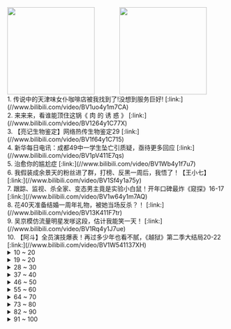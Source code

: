 <div >
<a style="float:left;width:51%;" href = "https://github.com/anuraghazra/github-readme-stats">
   <img  style="height:200px" src = "https://github-readme-stats.vercel.app/api?username=iuuuuuaena&theme=buefy&show_icons=true"/>
</a>
<a  style="float:right;width:49%" href = "https://github.com/anuraghazra/github-readme-stats">
   <img style="height:200px" src="https://github-readme-stats.vercel.app/api/top-langs/?username=anuraghazra&layout=compact"/>
</a>
</div>1. 传说中的天津味女仆咖啡店被我找到了!没想到服务巨好! [:link:](//www.bilibili.com/video/BV1uo4y1m7CA) <br>
2. 来来来，看谁能顶住这锅《 肉 的 诱 惑 》 [:link:](//www.bilibili.com/video/BV1264y1C77X) <br>
3. 【亮记生物鉴定】网络热传生物鉴定29 [:link:](//www.bilibili.com/video/BV1f64y1C715) <br>
4. 新华每日电讯：成都49中一学生坠亡引质疑，亟待更多回应 [:link:](//www.bilibili.com/video/BV1pV411E7qs) <br>
5. 治愈你的尴尬症 [:link:](//www.bilibili.com/video/BV1Wb4y1f7u7) <br>
6. 我假装成余景天的粉丝进了群，打榜、反黑一周后，我悟了！【王小七】 [:link:](//www.bilibili.com/video/BV1Sf4y1a75y) <br>
7. 跟踪、监视、杀全家、变态男主竟是实验小白鼠！开年口碑最炸《窥探》16-17 [:link:](//www.bilibili.com/video/BV1w64y1m7AQ) <br>
8. 花40天准备结婚一周年礼物，被她当场反杀？！ [:link:](//www.bilibili.com/video/BV13K411F7tr) <br>
9. 吴京模仿流量明星发嗲这段，估计我能笑一天！ [:link:](//www.bilibili.com/video/BV1Rq4y1J7ue) <br>
10. 【阿斗】全员演技爆表！再过多少年也看不腻，《越狱》第二季大结局20-22 [:link:](//www.bilibili.com/video/BV1W541137XH) <br>
<details>
<summary>10 ~ 20</summary>
11. 【逸语道破】成都四十九中事件反思 流量汹汹 真相如何与舆情赛跑 [:link:](//www.bilibili.com/video/BV1qU4y1t7B6) <br>
12. 全网爆哭！延乔路的尽头，是繁华大道！9.3高燃民国历史剧《觉醒年代》P11 [:link:](//www.bilibili.com/video/BV1yy4y1p71t) <br>
13. 《原神》优菈角色PV——「深夜酒馆的邂逅」 [:link:](//www.bilibili.com/video/BV17b4y1f7Lt) <br>
14. 985大学《内卷的名义》 [:link:](//www.bilibili.com/video/BV1z64y127bX) <br>
15. 厨师长教你：8种不同的包菜做法，这里总有一款属于你的菜 [:link:](//www.bilibili.com/video/BV1S541137hu) <br>
16. 真的能玩！用硬纸板做出超级马里奥【阅片无数Ⅱ 02】 [:link:](//www.bilibili.com/video/BV1rN411o7c4) <br>
17. 许可馨回国了？改名了？雨过天晴了？No！ [:link:](//www.bilibili.com/video/BV1XK4y1d7Ab) <br>
18. 被美媒骂走狗？郭杰瑞：我不在乎他们的假新闻 [:link:](//www.bilibili.com/video/BV1Ff4y1Y74b) <br>
19. 【warma】我的皮卡丘为什么是这样子的？！ [:link:](//www.bilibili.com/video/BV13h411v7ac) <br>
</details>
<details>
<summary>19 ~ 20</summary>
20. 作为损失最大的UP之一，打断牙也得下架，不妥协 [:link:](//www.bilibili.com/video/BV1Zq4y1J7p4) <br>
21. 成都49中的悲剧过后，我看到了颜色革命的影子 [:link:](//www.bilibili.com/video/BV1Rf4y1a7jC) <br>
22. 靠谱盘点119：谁才是鱼？RNG全胜出线，DFM上演热血少年漫，DK：我跟鱼打起来了 [:link:](//www.bilibili.com/video/BV1kV411E7W6) <br>
23. 华农兄弟：红烧肉不听话，准备把它收拾了，结果一波三折 [:link:](//www.bilibili.com/video/BV13Q4y1o7on) <br>
24. 人类早期灭蚊行动的珍贵影像 [:link:](//www.bilibili.com/video/BV1ff4y1a7nB) <br>
25. 葛大爷在三十年前就给我们上了一课！ [:link:](//www.bilibili.com/video/BV1hA411G7FZ) <br>
26. 戰   回   術   咒 [:link:](//www.bilibili.com/video/BV1wB4y1w7Lm) <br>
27. 我只会心疼哥哥⚡京剧版⚡ [:link:](//www.bilibili.com/video/BV1so4y1m7cn) <br>
28. 【4K】两两面包夹两芝士夹面包 [:link:](//www.bilibili.com/video/BV1yb4y1f7Yy) <br>
</details>
<details>
<summary>28 ~ 30</summary>
29. 技嘉官网台独言论不能忍！必须声讨！ [:link:](//www.bilibili.com/video/BV1V5411u7NG) <br>
30. 珍贵记录！13年前，15名空降兵5000米纵身一跃 [:link:](//www.bilibili.com/video/BV1c54y1L7No) <br>
31. 【4K60FPS】卢冠廷《一生所爱》神级现场！人生一定要看的现场！ [:link:](//www.bilibili.com/video/BV1nV411E7RX) <br>
32. 【全明星】一路向北 [:link:](//www.bilibili.com/video/BV1i64y1C7tC) <br>
33. “我小姨说，这个人能救你的命，跟着他…” [:link:](//www.bilibili.com/video/BV1Ph411v77P) <br>
34. 一口气看完《生化危机》系列剧情！入门生化系列就是这么简单！ [:link:](//www.bilibili.com/video/BV1pq4y177QX) <br>
35. G7商讨如何”控制“中国，竟与八国联军如此相像 [:link:](//www.bilibili.com/video/BV1fh411e7hY) <br>
36. 我得癌症了，我不卷了，祝大家身体健康～ [:link:](//www.bilibili.com/video/BV1SN411o7Hy) <br>
37. 【老番茄】史上最骚魔法师！ [:link:](//www.bilibili.com/video/BV1M64y1m7gA) <br>
</details>
<details>
<summary>37 ~ 40</summary>
38. 袁隆平团队再传喜讯！新型超级杂交水稻亩产2005.66斤，能多养活数亿人 [:link:](//www.bilibili.com/video/BV1D64y1C7KF) <br>
39. 一个中国底线不容触碰，商单不做了，技嘉道歉！ [:link:](//www.bilibili.com/video/BV1k64y1C7W5) <br>
40. “有一种捧杀，叫白衣天使” [:link:](//www.bilibili.com/video/BV1Zh411e7sg) <br>
41. 这个操作你给打多少分？ [:link:](//www.bilibili.com/video/BV1nb4y1f7A2) <br>
42. 阴阳合同！空壳公司！娱乐圈是如何沦为不法收入的最好合作伙伴的？ [:link:](//www.bilibili.com/video/BV1M64y1m7tN) <br>
43. 鲨鱼被捕后当场干饭 [:link:](//www.bilibili.com/video/BV1if4y1a7UH) <br>
44. 余景天粉丝：“他们只是失去了生命，我哥哥失去的可是出道机会”？？ [:link:](//www.bilibili.com/video/BV1MU4y1t7mD) <br>
45. 【潘嘎·打疫苗 】2022年春晚小品 [:link:](//www.bilibili.com/video/BV1Cy4y1p7NU) <br>
46. 极度羞耻！变身肌肉男给美少女当街庆生！她的反应竟然是....？ [:link:](//www.bilibili.com/video/BV1bq4y177ig) <br>
</details>
<details>
<summary>46 ~ 50</summary>
47. 螺蛳粉里竟没有螺蛳肉，小伙怒炒5斤螺蛳一次性吃到够，真解馋 [:link:](//www.bilibili.com/video/BV1Fh411v76A) <br>
48. 蟹坚强终章 [:link:](//www.bilibili.com/video/BV1N64y1m7NB) <br>
49. 2000RMB能抽到什么奖品？跟飞社长一起玩扭蛋机！ [:link:](//www.bilibili.com/video/BV1YQ4y1o7WK) <br>
50. 喂！都进来hea!【不饮茶非好汉】 [:link:](//www.bilibili.com/video/BV1z64y1C7Qk) <br>
51. “心不妥协，行不受限” [:link:](//www.bilibili.com/video/BV1Rf4y1a7d5) <br>
52. 【抖抖村】学画画全攻略 | 绘画基本功总集篇 [:link:](//www.bilibili.com/video/BV1BQ4y1o78F) <br>
53. “我们青年不睡觉，难道起来把你们挂在路灯上吗!  ” [:link:](//www.bilibili.com/video/BV1zv41157cd) <br>
54. 使命最后的召唤 [:link:](//www.bilibili.com/video/BV1Uh411e7nE) <br>
55. 不能说的猫腻 [:link:](//www.bilibili.com/video/BV1aU4y1t7S2) <br>
</details>
<details>
<summary>55 ~ 60</summary>
56. 饮茶循环 [:link:](//www.bilibili.com/video/BV1WV411E76K) <br>
57. 【嘟督咆哮解说】霸道大姐A死我！《生化危机8：屯儿》（第一话） [:link:](//www.bilibili.com/video/BV1Gf4y1Y7vJ) <br>
58. 我就说登陆界面这个胖子怎么那么眼熟，还有这BGM [:link:](//www.bilibili.com/video/BV12p4y147zs) <br>
59. 中国为什么花大力气禁毒？这不是电影，子弹已经压满了！ [:link:](//www.bilibili.com/video/BV1Mh411v7ay) <br>
60. 史上最爱撕X综艺！比甄嬛传还爱勾心斗角！《完美假期》全解说（持续更新中） [:link:](//www.bilibili.com/video/BV1M64y1m76e) <br>
61. 【罗翔】母亲锤杀欲性侵女儿的继父，到底算不算正当防卫？ [:link:](//www.bilibili.com/video/BV1Jo4y1m7Xp) <br>
62. 【逗鱼时刻】第301期 国服第一雪崩是怎么练成的 [:link:](//www.bilibili.com/video/BV1BA411G7hE) <br>
63. 当年火爆B站的【权御天下】究竟有多燃！ [:link:](//www.bilibili.com/video/BV1Qq4y177Ek) <br>
64. 同行：看到添加剂我就知道，这个配方正宗了！ [:link:](//www.bilibili.com/video/BV1Ph411U7E6) <br>
</details>
<details>
<summary>64 ~ 70</summary>
65. 【曾涵江Cup】B站朋友我来了！非常开心能和大家在这里共续前缘！ [:link:](//www.bilibili.com/video/BV1t5411u7Jt) <br>
66. 【与世界说】乌合麒麟：一幅画可以传递出什么样的能量？ [:link:](//www.bilibili.com/video/BV14K4y1d7kQ) <br>
67. 【凤凰传奇演唱会02】曾毅也能唱高音【光芒】 [:link:](//www.bilibili.com/video/BV1Jo4y1m7HC) <br>
68. 【时代少年团】拆家vlog《把庭院装扮的更漂亮吧~》 [:link:](//www.bilibili.com/video/BV1BV411E7QA) <br>
69. 【钢琴】《生化危机》系列安全屋音乐串烧 [:link:](//www.bilibili.com/video/BV1GB4y1F7Gx) <br>
70. ⏰饮茶时间到~⏰ [:link:](//www.bilibili.com/video/BV1Ny4y1W7Ps) <br>
71. 为什么二战法国会成为一个笑话？【为什么历史23】 [:link:](//www.bilibili.com/video/BV1M64y1m7tQ) <br>
72. 怒怼马云，嘲笑潘石屹！狠人曹德旺10大金句 [:link:](//www.bilibili.com/video/BV1Nv41157kP) <br>
73. 「身 法」 [:link:](//www.bilibili.com/video/BV1qV411E7mB) <br>
</details>
<details>
<summary>73 ~ 80</summary>
74. 【新闻猿播】锁算力版30系显卡目前是“三无”产品 [:link:](//www.bilibili.com/video/BV12K4y1A7CS) <br>
75. 姐 妹 私 房 1.0 [:link:](//www.bilibili.com/video/BV1Lb4y1f78Z) <br>
76. 【明日方舟】3000块全没了！各位喝醉了一定要管好自己，我真服了！ [:link:](//www.bilibili.com/video/BV1cf4y1W771) <br>
77. 向阳而生，与梦盛开✧【这才是少女活力呀！】✧ [:link:](//www.bilibili.com/video/BV1Ev41157ie) <br>
78. 40年前的天才设计，被我随手一解就开了？ [:link:](//www.bilibili.com/video/BV1U64y1276F) <br>
79. 试吃非常罕见的正龙虾，刺身极品，做龙虾咖喱面绝了 [:link:](//www.bilibili.com/video/BV17A411G7hg) <br>
80. 吃完这一碗，我感觉身上每个毛孔都打开了 [:link:](//www.bilibili.com/video/BV1kK4y1A7Lf) <br>
81. 《B 界 西 游 大 战》 [:link:](//www.bilibili.com/video/BV1bU4y1t7ED) <br>
82. 《兄 弟 们，有 挂》 [:link:](//www.bilibili.com/video/BV13p4y1t7qK) <br>
</details>
<details>
<summary>82 ~ 90</summary>
83. ⚡⚡两面包夹芝士⚡⚡ [:link:](//www.bilibili.com/video/BV1Zy4y1s7ow) <br>
84. “晚上好”，久等了！《毒液2》全球首支预告震撼来袭！ [:link:](//www.bilibili.com/video/BV1Tv41157eM) <br>
85. 【罗云熙】我怂了，这么奇葩的火锅蘸料真下不去嘴！ [:link:](//www.bilibili.com/video/BV1AK4y1o7mC) <br>
86. 这座“肉山”价值“千金”，山东实在老板凌晨3点买肉，花6小时制作，靠它养活一家老小 [:link:](//www.bilibili.com/video/BV1YQ4y1o7SF) <br>
87. 为什么开台宝马，法拉利车主叫我大哥？？ [:link:](//www.bilibili.com/video/BV1sb4y1f7tt) <br>
88. 2W日元挑战奇葩日本游戏王娃娃机，竟然一发就中大奖？！ [:link:](//www.bilibili.com/video/BV1Y64y1C7f8) <br>
89. 印度疫情全面失控：伯伯接种了疫苗还是感染去世，农村成了人间“地狱” [:link:](//www.bilibili.com/video/BV1Zh411e792) <br>
90. 偷台军F16战机教程(2)，降落厦门机场指南 [:link:](//www.bilibili.com/video/BV1iU4y1t7Zd) <br>
91. 你是舔狗吗？莫崽 [:link:](//www.bilibili.com/video/BV1wo4y1m7m3) <br>
</details>
<details>
<summary>91 ~ 100</summary>
92. 【医学博士】如何戒掉手机？｜熬夜玩手机是如何把你变丑的？ [:link:](//www.bilibili.com/video/BV1vv41157xT) <br>
93. 和女朋友开房遭遇扫黄  警官非说是卖淫嫖娼 给张三都整迷茫了 [:link:](//www.bilibili.com/video/BV1Dh411e7o7) <br>
94. 酣睡中的小伙儿被阿特强制开机，原因竟然是。。。 [:link:](//www.bilibili.com/video/BV1sh411v7kd) <br>
95. 倒牛奶算什么，我家哥哥可是失去出道的机会了呢！ [:link:](//www.bilibili.com/video/BV1Af4y1W7z1) <br>
96. 【好朋友】沉迷赌博 【一颗币】来戒赌 [:link:](//www.bilibili.com/video/BV1B64y1C752) <br>
97. 【36氪】我从人口普查里看到3个关键数据，关乎未来结婚生子和买房 [:link:](//www.bilibili.com/video/BV1WA411G7Y8) <br>
98. 几块钱解决【嘴角黑】【关节黑】【屁股蛋儿黑】！ [:link:](//www.bilibili.com/video/BV1fU4y1t7bK) <br>
99. 我⚡们⚡联⚡合！ [:link:](//www.bilibili.com/video/BV1m64y127nt) <br>
100. 【睡前消息273】“天下第一县”财政不行，要不要学浙江？ [:link:](//www.bilibili.com/video/BV1N64y1m73i) <br>
</details>
